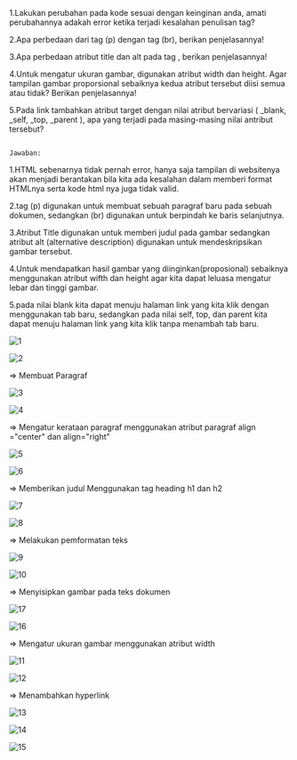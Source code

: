 1.Lakukan perubahan pada kode sesuai dengan keinginan anda, amati perubahannya adakah error ketika terjadi kesalahan penulisan tag?

2.Apa perbedaan dari tag (p) dengan tag (br), berikan penjelasannya!

3.Apa perbedaan atribut title dan alt pada tag , berikan penjelasannya!

4.Untuk mengatur ukuran gambar, digunakan atribut width dan height. Agar tampilan gambar proporsional sebaiknya kedua atribut tersebut diisi semua atau tidak? Berikan
  penjelasannya!

5.Pada link tambahkan atribut target dengan nilai atribut bervariasi ( _blank, _self, _top, _parent ), apa yang terjadi pada masing-masing nilai antribut tersebut?
                                                                       
                                                                       Jawaban:

1.HTML sebenarnya tidak pernah error, hanya saja tampilan di websitenya akan menjadi berantakan bila kita ada kesalahan dalam memberi format HTMLnya serta kode html nya   juga tidak valid.

2.tag (p) digunakan untuk membuat sebuah paragraf baru pada sebuah dokumen, sedangkan (br) digunakan untuk berpindah ke baris selanjutnya.

3.Atribut Title digunakan untuk memberi judul pada gambar sedangkan atribut alt (alternative description) digunakan untuk mendeskripsikan gambar tersebut.

4.Untuk mendapatkan hasil gambar yang diinginkan(proposional) sebaiknya menggunakan atribut wifth dan height agar kita dapat leluasa mengatur lebar dan tinggi gambar.

5.pada nilai blank kita dapat menuju halaman link yang kita klik dengan menggunakan tab baru, sedangkan pada nilai self, top, dan parent kita dapat menuju halaman link     yang kita klik tanpa menambah tab baru.

![1](https://user-images.githubusercontent.com/101801920/158832218-b8ba03c4-b7a1-4233-9a37-08e7803f54a3.png)


![2](https://user-images.githubusercontent.com/101801920/158834370-fb881025-0b27-41c2-8ef0-c7dab4ed7900.png)

=> Membuat Paragraf

![3](https://user-images.githubusercontent.com/101801920/158834570-01e2a1b3-9c0b-4203-ba8d-df343c6ecc5a.PNG)


![4](https://user-images.githubusercontent.com/101801920/158834975-e1115e6d-2720-4bd4-8b8b-93d1de236b22.PNG)

=> Mengatur kerataan paragraf menggunakan atribut paragraf align ="center" dan align="right"

![5](https://user-images.githubusercontent.com/101801920/158835263-0fa6cc7f-3526-4ee8-a86e-308047758160.PNG)


![6](https://user-images.githubusercontent.com/101801920/158838474-a30b4c3f-d98b-49de-8999-f5191ef2da56.PNG)

=> Memberikan judul Menggunakan tag heading h1 dan h2

![7](https://user-images.githubusercontent.com/101801920/158838904-8bb8983d-f450-4d5a-9f37-9b577754e87e.PNG)


![8](https://user-images.githubusercontent.com/101801920/158839194-227cd035-1f52-4c5a-8a66-2a664a64f808.PNG)

=> Melakukan pemformatan teks

![9](https://user-images.githubusercontent.com/101801920/158839253-6e018f4e-7491-4863-8e71-13aab098f625.PNG)


![10](https://user-images.githubusercontent.com/101801920/158839299-4ea4cd8f-4ebd-43d9-84c5-18170243be39.PNG)

=> Menyisipkan gambar pada teks dokumen

![17](https://user-images.githubusercontent.com/101801920/158843518-0ecae3ae-7ff9-4cfb-9ecf-67fa25b2c08f.PNG)

![16](https://user-images.githubusercontent.com/101801920/158843605-a96b2a82-99d5-44d5-ae94-526f1de5f533.PNG)

=> Mengatur ukuran gambar menggunakan atribut width

![11](https://user-images.githubusercontent.com/101801920/158839375-bd658630-f41f-46c0-80cd-4b7a6f0c0f48.PNG)


![12](https://user-images.githubusercontent.com/101801920/158839559-ec26ca53-44ab-477d-9cd6-cf8fc437e7aa.PNG)

=> Menambahkan hyperlink

![13](https://user-images.githubusercontent.com/101801920/158839612-c63f5dd3-765b-4df3-8da0-21fb7b3bb029.PNG)


![14](https://user-images.githubusercontent.com/101801920/158839802-d11c8147-af76-4f3d-9c67-5f649f20d617.PNG)


![15](https://user-images.githubusercontent.com/101801920/158839880-91337764-02f9-466e-9c18-428e175adcad.PNG)

   
